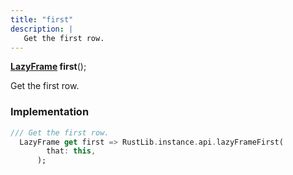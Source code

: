 ```yaml
---
title: "first"
description: |
   Get the first row.
---
```

<span class="dart-code"><strong>[LazyFrame] first</strong>();</span>

 Get the first row.
### Implementation
```dart
/// Get the first row.
  LazyFrame get first => RustLib.instance.api.lazyFrameFirst(
        that: this,
      );
```

[LazyFrame]: /reference/classes/lazyframe/